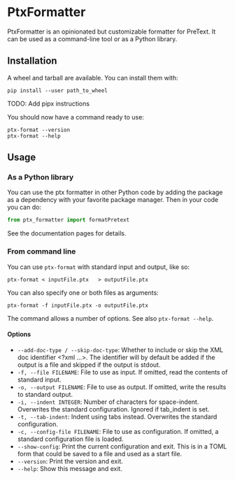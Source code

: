 # PtxFormatter

PtxFormatter is an opinionated but customizable formatter for PreText. It can be used as a command-line tool or as a Python library.

## Installation

A wheel and tarball are available. You can install them with:

```shell
pip install --user path_to_wheel
```

TODO: Add pipx instructions

You should now have a command ready to use:
```shell
ptx-format --version
ptx-format --help
```

## Usage

### As a Python library

You can use the ptx formatter in other Python code by adding the package as a dependency with your favorite package manager. Then in your code you can do:
```python
from ptx_formatter import formatPretext
```
See the documentation pages for details.

### From command line

You can use `ptx-format` with standard input and output, like so:
```shell
ptx-format < inputFile.ptx   > outputFile.ptx
```
You can also specify one or both files as arguments:
```shell
ptx-format -f inputFile.ptx -o outputFile.ptx
```

The command allows a number of options. See also `ptx-format --help`.

#### Options

* `--add-doc-type / --skip-doc-type`: Whether to include or skip the XML doc identifier <?xml ...>. The identifier will by default be added if the output is a file and skipped if the output is stdout.
* `-f, --file FILENAME`: File to use as input. If omitted, read the contents of standard input.
* `-o, --output FILENAME`: File to use as output. If omitted, write the results to standard output.
* `-i, --indent INTEGER`: Number of characters for space-indent. Overwrites the standard configuration. Ignored if tab_indent is set.
* `-t, --tab-indent`: Indent using tabs instead. Overwrites the standard configuration.
* `-c, --config-file FILENAME`: File to use as configuration. If omitted, a standard configuration file is loaded.
* `--show-config`: Print the current configuration and exit. This is in a TOML form that could be saved to a file and used as a start file.
* `--version`: Print the version and exit.
* `--help`: Show this message and exit.

